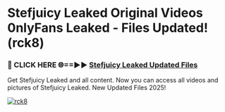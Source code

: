 # Stefjuicy Leaked Original Videos 0nlyFans Leaked - Files Updated! (rck8)

<h3>🔴 CLICK HERE 🌐==►► <a href="https://tinyurl.com/x26r9saj" rel="nofollow">Stefjuicy Leaked Updated Files</a></h3>

Get Stefjuicy Leaked and all content. Now you can access all videos and pictures of Stefjuicy Leaked. New Updated Files 2025!

[![rck8](https://i.imgur.com/LkgZPqh.gif)](https://tinyurl.com/x26r9saj)
